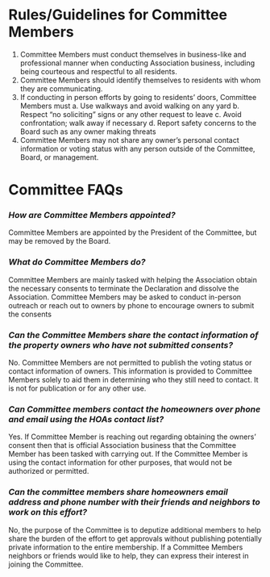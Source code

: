 # Rules/Guidelines for Committee Members
1.	Committee Members must conduct themselves in business-like and professional manner when conducting Association business, including being courteous and respectful to all residents.
2.	Committee Members should identify themselves to residents with whom they are communicating.
3.	If conducting in person efforts by going to residents’ doors, Committee Members must
      a.	Use walkways and avoid walking on any yard
      b.	Respect “no soliciting” signs or any other request to leave
      c.	Avoid confrontation; walk away if necessary
      d.	Report safety concerns to the Board such as any owner making threats
4.	Committee Members may not share any owner’s personal contact information or voting status with any person outside of the Committee, Board, or management.
      
# Committee FAQs

### *How are Committee Members appointed?*
Committee Members are appointed by the President of the Committee, but may be removed by the Board.
      
### *What do Committee Members do?*
Committee Members are mainly tasked with helping the Association obtain the necessary consents to terminate the Declaration and dissolve the Association. Committee Members may be asked to conduct in-person outreach or reach out to owners by phone to encourage owners to submit the consents
      
### *Can the Committee Members share the contact information of the property owners who have not submitted consents?*
No. Committee Members are not permitted to publish the voting status or contact information of owners. This information is provided to Committee Members solely to aid them in determining who they still need to contact. It is not for publication or for any other use.
      
### *Can Committee members contact the homeowners over phone and email using the HOAs contact list?*
Yes. If Committee Member is reaching out regarding obtaining the owners’ consent then that is official Association business that the Committee Member has been tasked with carrying out. If the Committee Member is using the contact information for other purposes, that would not be authorized or permitted.
      
### *Can the committee members share homeowners email address and phone number with their friends and neighbors to work on this effort?*
No, the purpose of the Committee is to deputize additional members to help share the burden of the effort to get approvals without publishing potentially private information to the entire membership. If a Committee Members neighbors or friends would like to help, they can express their interest in joining the Committee.
